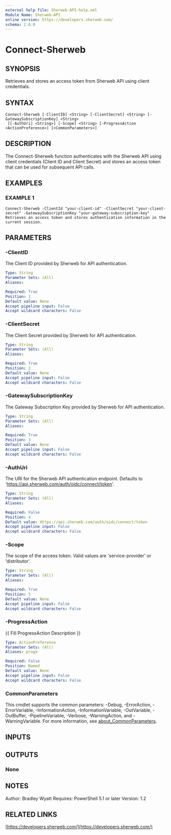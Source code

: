 ```yaml
---
external help file: Sherweb-API-help.xml
Module Name: Sherweb-API
online version: https://developers.sherweb.com/
schema: 2.0.0
---
```


# Connect-Sherweb

## SYNOPSIS
Retrieves and stores an access token from Sherweb API using client credentials.

## SYNTAX

```
Connect-Sherweb [-ClientID] <String> [-ClientSecret] <String> [-GatewaySubscriptionKey] <String>
 [[-AuthUri] <String>] [-Scope] <String> [-ProgressAction <ActionPreference>] [<CommonParameters>]
```

## DESCRIPTION
The Connect-Sherweb function authenticates with the Sherweb API using client credentials (Client ID and Client Secret)
and stores an access token that can be used for subsequent API calls.

## EXAMPLES

### EXAMPLE 1
```
Connect-Sherweb -ClientId "your-client-id" -ClientSecret "your-client-secret" -GatewaySubscriptionKey "your-gateway-subscription-key"
Retrieves an access token and stores authentication information in the current session.
```

## PARAMETERS

### -ClientID
The Client ID provided by Sherweb for API authentication.

```yaml
Type: String
Parameter Sets: (All)
Aliases:

Required: True
Position: 1
Default value: None
Accept pipeline input: False
Accept wildcard characters: False
```

### -ClientSecret
The Client Secret provided by Sherweb for API authentication.

```yaml
Type: String
Parameter Sets: (All)
Aliases:

Required: True
Position: 2
Default value: None
Accept pipeline input: False
Accept wildcard characters: False
```

### -GatewaySubscriptionKey
The Gateway Subscription Key provided by Sherweb for API authentication.

```yaml
Type: String
Parameter Sets: (All)
Aliases:

Required: True
Position: 3
Default value: None
Accept pipeline input: False
Accept wildcard characters: False
```

### -AuthUri
The URI for the Sherweb API authentication endpoint.
Defaults to 'https://api.sherweb.com/auth/oidc/connect/token'.

```yaml
Type: String
Parameter Sets: (All)
Aliases:

Required: False
Position: 4
Default value: Https://api.sherweb.com/auth/oidc/connect/token
Accept pipeline input: False
Accept wildcard characters: False
```

### -Scope
The scope of the access token.
Valid values are 'service-provider' or 'distributor'.

```yaml
Type: String
Parameter Sets: (All)
Aliases:

Required: True
Position: 5
Default value: None
Accept pipeline input: False
Accept wildcard characters: False
```

### -ProgressAction
{{ Fill ProgressAction Description }}

```yaml
Type: ActionPreference
Parameter Sets: (All)
Aliases: proga

Required: False
Position: Named
Default value: None
Accept pipeline input: False
Accept wildcard characters: False
```

### CommonParameters
This cmdlet supports the common parameters: -Debug, -ErrorAction, -ErrorVariable, -InformationAction, -InformationVariable, -OutVariable, -OutBuffer, -PipelineVariable, -Verbose, -WarningAction, and -WarningVariable. For more information, see [about_CommonParameters](http://go.microsoft.com/fwlink/?LinkID=113216).

## INPUTS

## OUTPUTS

### None
## NOTES
Author: Bradley Wyatt
Requires: PowerShell 5.1 or later
Version: 1.2

## RELATED LINKS

[https://developers.sherweb.com/](https://developers.sherweb.com/)

